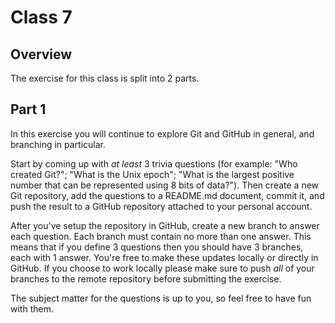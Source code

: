 # Class 7

## Overview
The exercise for this class is split into 2 parts.

## Part 1
In this exercise you will continue to explore Git and GitHub in general, and branching in particular.

Start by coming up with _at least_ 3 trivia questions (for example: "Who created Git?"; "What is the Unix epoch"; "What is the largest positive number that can be represented using 8 bits of data?"). Then create a new Git repository, add the questions to a README.md document, commit it, and push the result to a GitHub repository attached to your personal account.

After you've setup the repository in GitHub, create a new branch to answer each question. Each branch must contain no more than one answer. This means that if you define 3 questions then you should have 3 branches, each with 1 answer. You're free to make these updates locally or directly in GitHub. If you choose to work locally please make sure to push _all_ of your branches to the remote repository before submitting the exercise.

The subject matter for the questions is up to you, so feel free to have fun with them.
